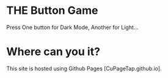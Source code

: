 # THE Button Game

Press One button for Dark Mode, Another for Light...

# Where can you it?

This site is hosted using Github Pages [CuPageTap.github.io].
